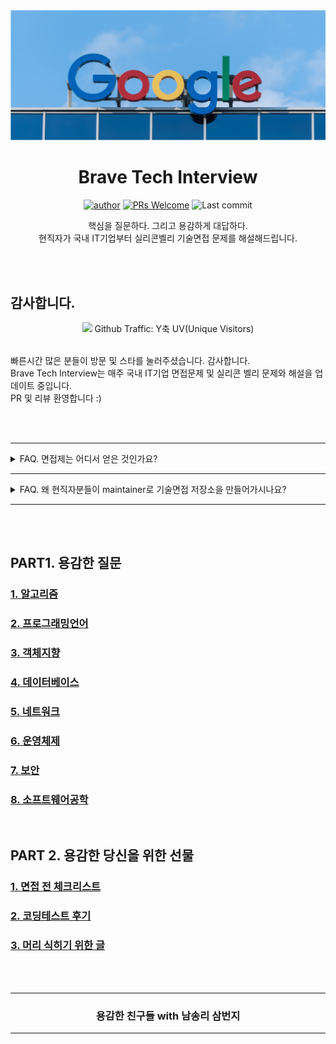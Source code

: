 <div align=center>

<img src="_raw/google-flat.png" />

# Brave Tech Interview

[![author](https://img.shields.io/badge/author-covenant-brightgreen.svg?style=flat-square)](https://covenant.tistory.com/)
[![PRs Welcome](https://img.shields.io/badge/PRs-welcome-brightgreen.svg?style=flat-square)](https://github.com/brave-people/Dev-Event/pulls)
![Last commit](https://img.shields.io/github/last-commit/brave-people/Dev-Event?style=flat-square)

핵심을 질문하다. 그리고 용감하게 대답하다. <br />
현직자가 국내 IT기업부터 실리콘벨리 기술면접 문제를 해설해드립니다.

</div>

<br />
<br />

## 감사합니다.

<div align=center>
  <img src="../_raw/uv.png">
Github Traffic: Y축 UV(Unique Visitors)
</div>
<br />

빠른시간 많은 분들이 방문 및 스타를 눌러주셨습니다. 감사합니다. <br />
Brave Tech Interview는 매주 국내 IT기업 면접문제 및 실리콘 벨리 문제와 해설을 업데이트 중입니다. <br />
PR 및 리뷰 환영합니다 :)

<br />
<br />

------------------------

<details>
   <summary> FAQ. 면접제는 어디서 얻은 것인가요?  </summary>

<div align=center>
  <img src="../_raw/trello.png">
</div>
<br />

- 대기업 IT 면접 문제를 모아놓은 작년초 생활코딩 페이스북 페이지에 소개된 Trello에서 많이 참고하였습니다.
- 블라인드 & 잡플래닛 면접 후기 & 블로그 합격 수기에서 문제를 참고하였습니다.
- 최근에는 프로그래머스 테크피드에 올라오는 면접 후기글을 많이 참고합니다.
- 실리콘벨리 문제의 경우 Reddit, LeetCode, Tech Interview Book을 참고하였습니다.

</details>

------------------------

<details>
   <summary> FAQ. 왜 현직자분들이 maintainer로 기술면접 저장소을 만들어가시나요? </summary>
<br />

- 🧓 지식을 함께 공유하며 함께 성장하고 싶어서 참여합니다.
- 🧒 중요한 개념을 정확하게 글로 표현하고 싶어서 참여합니다.
- 👱 기술면접의 경우 밑천이 드러나는 핵심 질문이 많습니다. 이런 질문에 답을 해보면서 기술을 표면적으로만 알고있는지 점검하기 위함입니다.

> 시작은 용감한친구들에서 시작했지만 PR, Issue는 누구에게나 열려있습니다!

</details>

------------------------

<br />
<br />

## PART1. 용감한 질문
### [1. 알고리즘](./contents/algorithm.md)
### [2. 프로그래밍언어](./contents/language.md)
### [3. 객체지향](./contents/oop.md)
### [4. 데이터베이스](./contents/database.md)
### [5. 네트워크](./contents/network.md)
### [6. 운영체제](./contents/os.md)
### [7. 보안](./contents/security.md)
### [8. 소프트웨어공학](./contents/software_engineering.md)

<br />

## PART 2. 용감한 당신을 위한 선물
### [1. 면접 전 체크리스트](./contents/before30mins.md)
### [2. 코딩테스트 후기](./contents/codingTest.md)
### [3. 머리 식히기 위한 글](./contents/source.md)


<br />
<br />
<div align=center>
<hr />
  <h3> 용감한 친구들 with 남송리 삼번지 </h3>
<hr />
</div>
